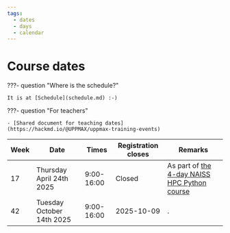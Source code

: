 ```yaml
---
tags:
  - dates
  - days
  - calendar
---
```


# Course dates

???- question "Where is the schedule?"

    It is at [Schedule](schedule.md) :-)

???- question "For teachers"

    - [Shared document for teaching dates](https://hackmd.io/@UPPMAX/uppmax-training-events)

<!-- markdownlint-disable MD013 --><!-- Tables cannot be split up over lines, hence will break 80 characters per line -->

Week|Date                     |Times     |Registration closes|Remarks
----|-------------------------|----------|-------------------|------------------
17  |Thursday April 24th 2025 |9:00-16:00|Closed             |As part of [the 4-day NAISS HPC Python course](https://docs.uppmax.uu.se/courses_workshops/hpc_python/)
42  |Tuesday October 14th 2025|9:00-16:00|2025-10-09         |.

<!-- markdownlint-enable MD013 -->

